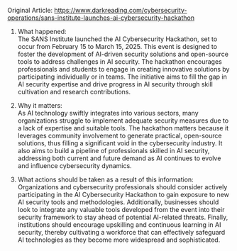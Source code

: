 Original Article: https://www.darkreading.com/cybersecurity-operations/sans-institute-launches-ai-cybersecurity-hackathon

1) What happened:  
The SANS Institute launched the AI Cybersecurity Hackathon, set to occur from February 15 to March 15, 2025. This event is designed to foster the development of AI-driven security solutions and open-source tools to address challenges in AI security. The hackathon encourages professionals and students to engage in creating innovative solutions by participating individually or in teams. The initiative aims to fill the gap in AI security expertise and drive progress in AI security through skill cultivation and research contributions.

2) Why it matters:  
As AI technology swiftly integrates into various sectors, many organizations struggle to implement adequate security measures due to a lack of expertise and suitable tools. The hackathon matters because it leverages community involvement to generate practical, open-source solutions, thus filling a significant void in the cybersecurity industry. It also aims to build a pipeline of professionals skilled in AI security, addressing both current and future demand as AI continues to evolve and influence cybersecurity dynamics.

3) What actions should be taken as a result of this information:  
Organizations and cybersecurity professionals should consider actively participating in the AI Cybersecurity Hackathon to gain exposure to new AI security tools and methodologies. Additionally, businesses should look to integrate any valuable tools developed from the event into their security framework to stay ahead of potential AI-related threats. Finally, institutions should encourage upskilling and continuous learning in AI security, thereby cultivating a workforce that can effectively safeguard AI technologies as they become more widespread and sophisticated.